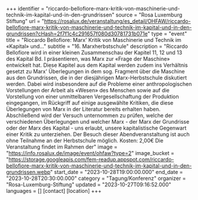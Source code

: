 +++
identifier = "riccardo-bellofiore-marx-kritik-von-maschinerie-und-technik-im-kapital-und-in-den-grundrissen"
source = "Rosa Luxemburg Stiftung"
url = "https://rosalux.de/veranstaltung/es_detail/OHFAW/riccardo-bellofiore-marx-kritik-von-maschinerie-und-technik-im-kapital-und-in-den-grundrissen?cHash=2f7f1c4c291657f080d30781731b071e"
type = "event"
title = "Riccardo Bellofiore: Marx' Kritik von Maschinerie und Technik im «Kapital» und…"
subtitle = "16. Marxherbstschule"
description = "Riccardo Bellofiore wird in einer kleinen Zusammenschau der Kapitel 11, 12 und 13 des Kapital Bd. I präsentieren, was Marx zur «Frage der Maschine» entwickelt hat. Diese Kapitel aus dem Kapital werden zudem ins Verhältnis gesetzt zu Marx' Überlegungen in dem sog. Fragment über die Maschine aus den Grundrissen, die in der diesjährigen Marx-Herbstschule diskutiert werden. Dabei wird insbesondere auf die Probleme einer anthropologischen Vorstellungen der Arbeit als «Wesen» des Menschen sowie auf die Vorstellung von einer unmittelbaren Vergesellschaftung der Produktion eingegangen, im Rückgriff auf einige ausgewählte Kritiken, die diese Überlegungen von Marx in der Literatur bereits erhalten haben. Abschließend wird der Versuch unternommen zu prüfen, welche der verschiedenen Überlegungen und welcher Marx - der Marx der Grundrisse oder der Marx des Kapital - uns erlaubt, unsere kapitalistische Gegenwart einer Kritik zu unterziehen.
Der Besuch dieser Abendveranstaltung ist auch ohne Teilnahme an der Herbstschule möglich.
Kosten: 2,00€
Die Veranstaltung findet im Rahmen der"
image = "https://info.rosalux.de/image/event/ohfaw?type=2"
image_bucket = "https://storage.googleapis.com/fem-readup.appspot.com/riccardo-bellofiore-marx-kritik-von-maschinerie-und-technik-im-kapital-und-in-den-grundrissen.webp"
start_date = "2023-10-28T19:00:00.000"
end_date = "2023-10-28T20:30:00.000"
category = "Tagung/Konferenz"
organizer = "Rosa-Luxemburg-Stiftung"
updated = "2023-10-27T09:16:52.000"
languages = []
[contact]
[location]
+++